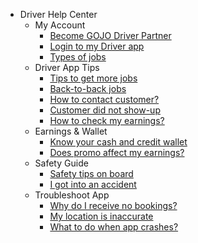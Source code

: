 - Driver Help Center
  - My Account 
    - [Become GOJO Driver Partner](driver/1-become-gojo-partner.md)
    - [Login to my Driver app](driver/4-login-driver-app.md)
    - [Types of jobs](driver/7-types-of-jobs.md)
  - Driver App Tips
    - [Tips to get more jobs](driver/8-tips-more-job.md)
    - [Back-to-back jobs](driver/9-back-to-back-jobs.md)
    - [How to contact customer?](driver/10-contact-customer.md)
    - [Customer did not show-up](driver/11-no-show.md)
    - [How to check my earnings?](driver/12-check-earnings.md)
  - Earnings & Wallet
    - [Know your cash and credit wallet](driver/13-cash-credit-wallet.md)
    - [Does promo affect my earnings?](driver/14-does-promo-affect-my-earnings.md)
  - Safety Guide
    - [Safety tips on board](driver/16-safety-tips-on-board.md)
    - [I got into an accident](driver/17-accident.md)
  - Troubleshoot App
    - [Why do I receive no bookings?](driver/18-no-bookings.md)
    - [My location is inaccurate](driver/19-location-inaccurate.md)
    - [What to do when app crashes?](driver/20-app-crashes.md)
